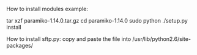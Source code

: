 How to install modules example:

tar xzf paramiko-1.14.0.tar.gz
cd paramiko-1.14.0
sudo python ./setup.py install



How to install sftp.py:
copy and paste the file into /usr/lib/python2.6/site-packages/
